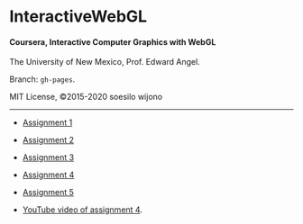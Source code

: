# InteractiveWebGL
#### Coursera, Interactive Computer Graphics with WebGL    

The University of New Mexico, Prof. Edward Angel.    

Branch: `gh-pages`.     

MIT License, &copy;2015-2020 soesilo wijono            


----------

- [Assignment 1](https://flyingdisc.github.io/InteractiveWebGL/twist.html "Assignment 1")    
- [Assignment 2](https://flyingdisc.github.io/InteractiveWebGL/mousedraw.html "Assignment 2")    
- [Assignment 3](https://flyingdisc.github.io/InteractiveWebGL/geomcad.html "Assignment 3")    
- [Assignment 4](https://flyingdisc.github.io/InteractiveWebGL/a4.html "Assignment 4")    
- [Assignment 5](https://flyingdisc.github.io/InteractiveWebGL/a5.html "Assignment 5")        

- [YouTube video of assignment 4](https://www.youtube.com/watch?v=io3fAWP5Q6g "YouTube vid").    
    